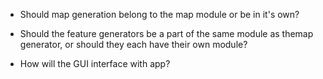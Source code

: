 * Should map generation belong to the map module or be in it's own?

* Should the feature generators be a part of the same module as themap generator, or should they each have their own module?

* How will the GUI interface with app?